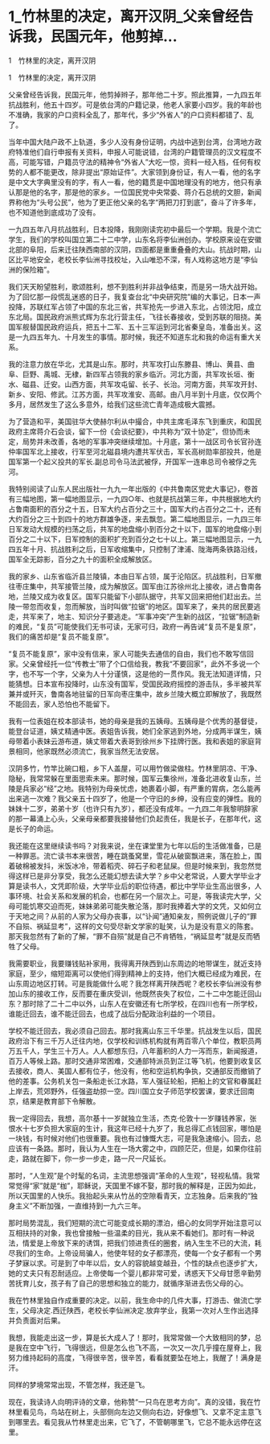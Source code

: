 # 1_竹林里的决定，离开汉阴_父亲曾经告诉我，民国元年，他剪掉...

1　竹林里的决定，离开汉阴

1　竹林里的决定，离开汉阴

父亲曾经告诉我，民国元年，他剪掉辫子，那年他二十岁。照此推算，一九四五年抗战胜利，他五十四岁。可是依台湾的户籍记录，他老人家要小四岁。我的年龄也不准确，我家的户口资料全乱了，那年代，多少“外省人”的户口资料都错了、乱了。

当年中国大陆户政不上轨道，多少人没有身份证明，内战中逃到台湾，台湾地方政府特准他们自行申报有关资料，申报人可能说错，台湾的户籍管理员的汉文程度不高，可能写错，户籍员守法的精神令“外省人”大吃一惊，资料一经入档，任何有权势的人都不能更改，除非提出“原始证件”。大家领到身份证，有人一看，他的名字是中文大字典里没有的字，有人一看，他的籍贯是中国地理没有的地方，他只有承认那是他的名字，那是他的家乡。一位国民党中央常委、蒋介石总统的文胆，新闻界称他为“头号公民”，他为了更正他父亲的名字“两把刀打到底”，奋斗了许多年，也不知道他到底成功了没有。

一九四五年八月抗战胜利，日本投降，我刚刚读完初中最后一个学期。我是个流亡学生，我们的学校叫国立第二十二中学，山东名将李仙洲创办。学校原来设在安徽北部的阜阳，后来迁往陕西南部的汉阴，四面都是重重叠叠的大山。抗战时期，山区比平地安全，老校长李仙洲寻找校址，入山唯恐不深，有人戏称这地方是“李仙洲的保险箱”。

我们天天盼望胜利，歌颂胜利，想不到胜利并非战争结束，而是另一场大战开始。为了回忆那一段慌乱迷惑的日子，我复查台北“中央研究院”编的大事记，日本一声投降，苏联红军占领了中国的东北三省，共军抢先一步进入东北，占领沈阳，成立东北局。国民政府派熊式辉为东北行营主任，飞往长春接收，受到苏联的阻挠。美国军舰替国民政府运兵，把五十二军、五十三军运到河北省秦皇岛，准备出关。这是一九四五年九、十月发生的事情。那时候，我还不知道东北和我的命运有重大关系。

我的注意力放在华北，尤其是山东。那时，共军攻打山东滕县、博山、黄县、曲阜、巨野、禹城、无棣，新四军占领我的家乡临沂。河北方面，共军攻长垣、衡水、磁县、迁安。山西方面，共军攻屯留、长子、长治。河南方面，共军攻开封、新乡、安阳、修武。江苏方面，共军攻淮安、高邮。由八月半到十月底，仅仅两个多月，居然发生了这么多意外，给我们这些流亡青年造成极大震撼。

为了营造和平，美国驻华大使赫尔利从中撮合，中共主席毛泽东飞到重庆，和国民政府主席蒋介石会谈，留下一份《会谈纪要》，中共称为“双十协定”，但协而未定，局势并未改善，各地的军事冲突继续增加。十月底，第十一战区司令长官孙连仲率国军北上接收，行军至河北磁县境内遭共军伏击，军长高树勋率部投共，他是国军第一个起义投共的军长.副总司令马法武被俘，开国军一连串总司令被俘之先河。

我特别阅读了山东人民出版社一九九一年出版的《中共鲁南区党史大事记》，卷首有三幅地图，第一幅地图显示，一九四○年、也就是抗战第三年，中共根据地大约占鲁南面积的百分之十五，日军大约占百分之三十，国军大约占百分之二十，还有大约百分之三十到四十的地方群雄争逐，来去飘忽。第二幅地图显示，一九四三年日军发动大规模的扫荡之后，共军的地盘缩小到百分之十以下，国军的地盘缩小到百分之二十以下，日军控制的面积扩充到百分之七十以上。第三幅地图显示，一九四五年十月、抗战胜利之后，日军收缩集中，只控制了津浦、陇海两条铁路沿线，国军全无踪影，百分之九十的面积全成解放区。

我的家乡、山东省临沂县兰陵镇，本由日军占领，属于沦陷区。抗战胜利，日军撤往枣庄集中，共军接管兰陵，成为解放区。国军由江苏徐州北上接收，进占鲁南各地，兰陵又成为收复区。国军只能留下小部队据守，共军又回来把他们赶出去。兰陵一带忽而收复，忽而解放，当时叫做“拉锯”的地区。国军来了，亲共的居民要逃走，共军来了，地主、知识分子要逃走。“军事冲突”产生新的战区，“拉锯”制造新的难民，“复员”可能使我们无书可读，无家可归，政府一再告诫“复员不是复原”，我们的痛苦却是“复员不能复原”。

“复员不能复原”，家中没有信来，家人可能失去通信的自由，我们也不敢写信回家。父亲曾经托一位“传教士”带了个口信给我，教我“不要回家”，此外不多说一个字，也不写一个字，父亲为人十分谨慎，这是他的一贯作风。我无法知道详情，只能猜想。日本宣布投降时，山东没有国军，受国民政府摇控的游击队，多半被共军兼并或歼灭，鲁南各地驻留的日军向枣庄集中，故乡兰陵大概立即解放了，我既然不能回去，家人恐怕也不能留下。

我有一位表姐在校本部读书，她的母亲是我的五姨母。五姨母是个优秀的基督徒，能登台证道，姨丈精通中医。表姐告诉我，她们全家逃到外地，分成两半谋生，姨母带着小表妹云游布道，姨丈带着大表哥到徐州乡下挂牌行医。我和表姐的家庭背景相同，他家既然必须流亡，我家当然无法安居。

汉阴多竹，竹竿比碗口粗，乡下人盖屋，可以用竹做梁做柱。竹林里阴凉、干净、隐秘，我常常躲在里面思索未来。那时候，国军云集徐州，准备北进收复山东，兰陵是兵家必“经”之地。我特别为母亲忧虑，她裹着小脚，有严重的胃病，怎么能再出来逃一次难？我父亲五十四岁了，他是一个守旧的乡绅，没有应变的弹性。我的妹妹十二岁，弟弟十岁（也许只有九岁），都还没有成年。一九四二年我黎明辞家的那一幕涌上心头，父亲母亲都要我接替他们负起责任，我是长子，在那年代，这是长子的命运。

我还能在这里继续读书吗？对我来说，坐在课堂里为七年以后的生活做准备，已是一种罪恶。流亡读书本来很苦，睡在跳蚤窝里，雪花从破窗飘进来，落在脸上，围着破棉被发抖，米饭冰冷，带着稻壳、碎石子和老鼠屎。但是时候来到，我忽然觉得这样已是非分享受，我怎么还能幻想去读大学？乡中父老常说，人要大学毕业才算是读书人，文凭即阶级，大学毕业后的职位待遇，都比中学毕业生高出很多，人事环境、社会关系和发展的机会，也都在另一个层次上。可是，等我读完大学，父母可能饥寒交迫而死，妹妹弟弟可能失散沦落，那时我捧着大学的文凭，又如何立于天地之间？从前的人家为父母办丧事，以“讣闻”通知亲友，照例说做儿子的“罪不自殒、祸延显考”，这样的文句受尽新文学家的耻笑，认为是没有意义的陈套。那天我忽然有了新的了解，“罪不自殒”就是自己不肯牺牲，“祸延显考”就是反而牺牲了父母。

我需要职业，我要赚钱贴补家用，我得离开陕西到山东周边的地带谋生，就近支持家庭，至少，缩短距离可以使他们得到精神上的支持，他们大概已经成为难民，在山东周边地区打转。可是我能做什么呢？我怎样离开陕西呢？老校长李仙洲没有参加山东的接收工作，反而要在重庆受训，他既然丧失了权位，二十二中怎能迁回山东？那时除了二十二中以外，山东人在安徽还有七所学校，在四川也有一所学校，谁能迁回去，谁不能迁回去，也成了战后分配政治利益的一个项目。

学校不能迁回去，我必须自己回去。那时我离山东三千华里。抗战发生以后，国民政府治下有三千万人迁往内地，仅学校和训练机构就有两百零八个单位，教职员两万五千人，学生三十万人。人人都想东归，八年蓄积的人力一泻而东，新闻报道，百万人等候上路。那时交通非常困难，交通部特派员到芷江等飞机，他要到收复区去接收，商人、美国人都有位子，他没有，他和空运机构争执，交通部反而撤销了他的差事。公务机关包一条船走长江水路，军人强征轮船，把船上的文官和眷属赶上岸去，荒郊野外，任强盗劫掠一空。四川国立女子师范学校罢课，要求迁回南京，结果是教育部下令解散。

我一定得回去，我想，高尔基十一岁就独立生活，杰克·伦敦十一岁赚钱养家，张恨水十七岁负担大家庭的生计，我这年已经十九岁了，我总得汇点钱回家，哪怕是一块钱，有时候对他们也很重要。我也有过慷慨大志，可是我急速缩小。回去，总应该有一条路。那时，我认为人生在一场大雾之中，四顾茫茫，但是，如果你往前走，路就在脚下，你一步一步走，路一尺一尺延长。

那时，“人生观”是个时髦的名词，主流思想强调“革命的人生观”，轻视私情。我常常觉得“家”就是“枷”，耶稣说，天国里不嫁不娶，那时我的解释是，正因为如此，所以天国里的人快乐。我抬起头来从竹丛的空隙看青天，立志独身。后来我的“独身主义”不断加强，一直维持到一九六三年。

那时局势混乱，我们短期的流亡可能变成长期的漂泊，细心的女同学开始注意可以互相扶持的对象，我也曾接触一些温柔的目光，我从来不看她们。那时有一种说法，情爱是上帝放下来的诱饵，把我们领进责任的圈套，纳入生生不已的大流，耗尽我们的生命。上帝设局骗人，他使年轻的女子都漂亮，使每一个女子都有一个男子梦寐以求。可是到了中年以后，女人的容貌越变越丑，个性的缺点也逐步扩大，她的丈夫只有忍耐适应。上帝使每一个婴儿都非常可爱，诱惑天下父母甘愿辛勤劳苦抚育儿女，孩子有了自己的思想和独立的能力，就循序渐进去伤父母的心。

我在竹林里独自作成重要的决定。以前，我生命中的几件大事，打游击、做流亡学生，父母决定.西迁陕西，老校长李仙洲决定.放弃学业，我第一次对人生作出选择并负责面对后果。

我想，我能走出这一步，算是长大成人了！那时，我常常做一个大致相同的梦，总是我在空中飞行，飞得很远，但是怎么也飞不高，一次又一次几乎撞在屋脊上，我努力维持起码的高度，飞得很辛苦，很辛苦，看看就要坠在地上，我醒了！满身是汗。

同样的梦境常常出现，不管怎样，我还是飞。

现在，我读诗人向明评诗的文章，他称赞“一只鸟在思考方向”。真的没错，我在竹林里看见鸟，鸟站在树上，头部侧向左边又侧向右边，好像想飞、又拿不定主意飞到哪里去。看见我从竹林里走出来，它飞了，不管朝哪里飞，它总不能永远停在这里。